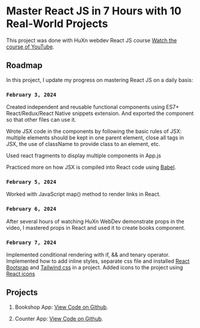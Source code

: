 # Master React JS in 7 Hours with 10 Real-World Projects

This project was done with HuXn webdev React JS course [Watch the course of YouTube](https://youtu.be/XrwsMN2IWnE?si=k0Tm7wcT0hol7XOK).

## Roadmap

In this project, I update my progress on mastering React JS on a daily basis:

### `February 3, 2024`

Created independent and reusable functional components using ES7+ React/Redux/React Native snippets extension. And exported the component so that other files can use it.

Wrote JSX code in the components by following the basic rules of JSX: multiple elements should be kept in one parent element, close all tags in JSX, the use of className to provide class to an element, etc.

Used react fragments to display multiple components in App.js

Practiced more on how JSX is compiled into React code using [Babel](https://babeljs.io/repl#?browsers=defaults%2C%20not%20ie%2011%2C%20not%20ie_mob%2011&build=&builtIns=false&corejs=3.21&spec=false&loose=false&code_lz=Q&debug=false&forceAllTransforms=false&modules=false&shippedProposals=false&circleciRepo=&evaluate=false&fileSize=false&timeTravel=false&sourceType=module&lineWrap=true&presets=env%2Creact%2Cstage-2&prettier=false&targets=&version=7.23.10&externalPlugins=&assumptions=%7B%7D).

### `February 5, 2024`

Worked with JavaScript map() method to render links in React.

### `February 6, 2024`

After several hours of watching HuXn WebDev demonstrate props in the video, I mastered props in React and used it to create books component.

### `February 7, 2024`

Implemented conditional rendering with if, && and tenary operator.
Implemented how to add inline styles, separate css file and installed [React Bootsrap](https://react-bootstrap.netlify.app/docs/getting-started/introduction) and [Tailwind css](https://tailwindcss.com/docs/guides/create-react-app) in a project. Added icons to the project using [React icons](https://react-icons.github.io/react-icons/)

## Projects

1. Bookshop App: [View Code on Github](https://github.com/codetraffics/bookshop).

2. Counter App: [View Code on Github](https://github.com/codetraffics/counter).
